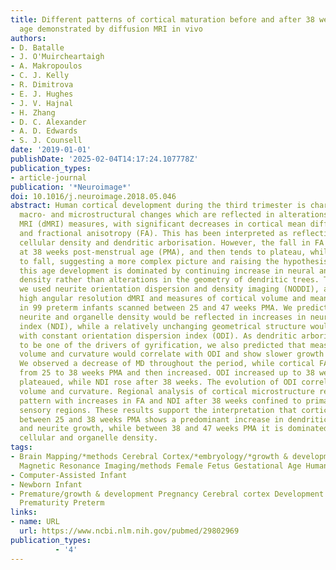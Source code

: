 ```yaml
---
title: Different patterns of cortical maturation before and after 38 weeks gestational
  age demonstrated by diffusion MRI in vivo
authors:
- D. Batalle
- J. O'Muircheartaigh
- A. Makropoulos
- C. J. Kelly
- R. Dimitrova
- E. J. Hughes
- J. V. Hajnal
- H. Zhang
- D. C. Alexander
- A. D. Edwards
- S. J. Counsell
date: '2019-01-01'
publishDate: '2025-02-04T14:17:24.107778Z'
publication_types:
- article-journal
publication: '*Neuroimage*'
doi: 10.1016/j.neuroimage.2018.05.046
abstract: Human cortical development during the third trimester is characterised by
  macro- and microstructural changes which are reflected in alterations in diffusion
  MRI (dMRI) measures, with significant decreases in cortical mean diffusivity (MD)
  and fractional anisotropy (FA). This has been interpreted as reflecting increased
  cellular density and dendritic arborisation. However, the fall in FA stops abruptly
  at 38 weeks post-menstrual age (PMA), and then tends to plateau, while MD continues
  to fall, suggesting a more complex picture and raising the hypothesis that after
  this age development is dominated by continuing increase in neural and organelle
  density rather than alterations in the geometry of dendritic trees. To test this,
  we used neurite orientation dispersion and density imaging (NODDI), acquiring multi-shell,
  high angular resolution dMRI and measures of cortical volume and mean curvature
  in 99 preterm infants scanned between 25 and 47 weeks PMA. We predicted that increased
  neurite and organelle density would be reflected in increases in neurite density
  index (NDI), while a relatively unchanging geometrical structure would be associated
  with constant orientation dispersion index (ODI). As dendritic arborisation is likely
  to be one of the drivers of gyrification, we also predicted that measures of cortical
  volume and curvature would correlate with ODI and show slower growth after 38 weeks.
  We observed a decrease of MD throughout the period, while cortical FA decreased
  from 25 to 38 weeks PMA and then increased. ODI increased up to 38 weeks and then
  plateaued, while NDI rose after 38 weeks. The evolution of ODI correlated with cortical
  volume and curvature. Regional analysis of cortical microstructure revealed a heterogenous
  pattern with increases in FA and NDI after 38 weeks confined to primary motor and
  sensory regions. These results support the interpretation that cortical development
  between 25 and 38 weeks PMA shows a predominant increase in dendritic arborisation
  and neurite growth, while between 38 and 47 weeks PMA it is dominated by increasing
  cellular and organelle density.
tags:
- Brain Mapping/*methods Cerebral Cortex/*embryology/*growth & development Diffusion
  Magnetic Resonance Imaging/methods Female Fetus Gestational Age Humans Image Processing
- Computer-Assisted Infant
- Newborn Infant
- Premature/growth & development Pregnancy Cerebral cortex Development Noddi Newborn
  Prematurity Preterm
links:
- name: URL
  url: https://www.ncbi.nlm.nih.gov/pubmed/29802969
publication_types:
          - '4'    
---
```

